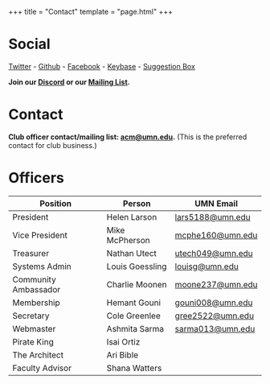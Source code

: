 +++
title = "Contact"
template = "page.html"
+++

Social
=============

[Twitter](https://twitter.com/acmumn) - 
[Github](https://github.com/acmumn) - 
[Facebook](https://www.facebook.com/acmuofmn) - 
[Keybase](https://keybase.io/team/acmumn) -
[Suggestion Box](https://z.umn.edu/suggest_acm)

**Join our [Discord](https://discord.gg/Uzt3adQ) or our [Mailing List](https://z.umn.edu/acmnews).**

Contact
=======

**Club officer contact/mailing list: [acm@umn.edu](mailto:acm@umn.edu).** (This is the preferred contact for club business.)

Officers
========

| Position             | Person               | UMN Email                                   |
|----------------------|----------------------|---------------------------------------------|
| President            | Helen Larson         | [lars5188@umn.edu](mailto:lars5188@umn.edu) |
| Vice President       | Mike McPherson       | [mcphe160@umn.edu](mailto:mcphe160@umn.edu) |
| Treasurer            | Nathan Utect         | [utech049@umn.edu](mailto:utech049@umn.edu) |
| Systems Admin        | Louis Goessling      | [louisg@umn.edu](mailto:louisg@umn.edu)     |
| Community Ambassador | Charlie Moonen       | [moone237@umn.edu](mailto:moone237@umn.edu) |
| Membership           | Hemant Gouni         | [gouni008@umn.edu](mailto:gouni008@umn.edu) |
| Secretary            | Cole Greenlee        | [gree2522@umn.edu](mailto:gree2522@umn.edu) |
| Webmaster            | Ashmita Sarma        | [sarma013@umn.edu](mailto:sarma013@umn.edu) |
| Pirate King          | Isai Ortiz           |                                             |
| The Architect        | Ari Bible            |                                             |
| Faculty Advisor      | Shana Watters        |                                             |
